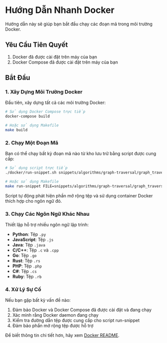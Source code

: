 # Hướng Dẫn Nhanh Docker

Hướng dẫn này sẽ giúp bạn bắt đầu chạy các đoạn mã trong môi trường Docker.

## Yêu Cầu Tiên Quyết

1. Docker đã được cài đặt trên máy của bạn
2. Docker Compose đã được cài đặt trên máy của bạn

## Bắt Đầu

### 1. Xây Dựng Môi Trường Docker

Đầu tiên, xây dựng tất cả các môi trường Docker:

```bash
# Sử dụng Docker Compose trực tiếp
docker-compose build

# Hoặc sử dụng Makefile
make build
```

### 2. Chạy Một Đoạn Mã

Bạn có thể chạy bất kỳ đoạn mã nào từ kho lưu trữ bằng script được cung cấp:

```bash
# Sử dụng script trực tiếp
./docker/run-snippet.sh snippets/algorithms/graph-traversal/graph_traversal.py

# Hoặc sử dụng Makefile
make run-snippet FILE=snippets/algorithms/graph-traversal/graph_traversal.py
```

Script tự động phát hiện phần mở rộng tệp và sử dụng container Docker thích hợp cho ngôn ngữ đó.

### 3. Chạy Các Ngôn Ngữ Khác Nhau

Thiết lập hỗ trợ nhiều ngôn ngữ lập trình:

- **Python**: Tệp `.py`
- **JavaScript**: Tệp `.js`
- **Java**: Tệp `.java`
- **C/C++**: Tệp `.c` và `.cpp`
- **Go**: Tệp `.go`
- **Rust**: Tệp `.rs`
- **PHP**: Tệp `.php`
- **C#**: Tệp `.cs`
- **Ruby**: Tệp `.rb`

### 4. Xử Lý Sự Cố

Nếu bạn gặp bất kỳ vấn đề nào:

1. Đảm bảo Docker và Docker Compose đã được cài đặt và đang chạy
2. Xác minh rằng Docker daemon đang chạy
3. Kiểm tra đường dẫn tệp được cung cấp cho script run-snippet
4. Đảm bảo phần mở rộng tệp được hỗ trợ

Để biết thông tin chi tiết hơn, hãy xem [Docker README](README_vi.md).
